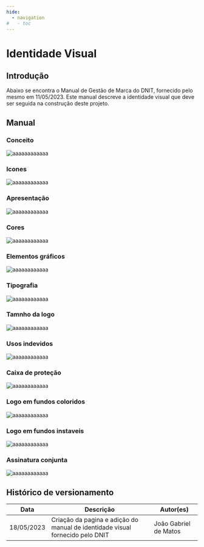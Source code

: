 ```yaml
---
hide:
  - navigation
#   - toc
---
```


# Identidade Visual

## Introdução

Abaixo se encontra o Manual de Gestão de Marca do DNIT, fornecido pelo mesmo em 11/05/2023.
Este manual descreve a identidade visual que deve ser seguida na construção deste projeto.  


## Manual

### Conceito
![aaaaaaaaaaaa](../assets/identidadeVisualDNIT/a-2.jpg)
### Icones
![aaaaaaaaaaaa](../assets/identidadeVisualDNIT/a-3.jpg)
### Apresentação
![aaaaaaaaaaaa](../assets/identidadeVisualDNIT/a-4.jpg)
### Cores
![aaaaaaaaaaaa](../assets/identidadeVisualDNIT/a-5.jpg)
### Elementos gráficos
![aaaaaaaaaaaa](../assets/identidadeVisualDNIT/a-6.jpg)
### Tipografia
![aaaaaaaaaaaa](../assets/identidadeVisualDNIT/a-7.jpg)
### Tamnho da logo
![aaaaaaaaaaaa](../assets/identidadeVisualDNIT/a-8.jpg)
### Usos indevidos
![aaaaaaaaaaaa](../assets/identidadeVisualDNIT/a-9.jpg)
### Caixa de proteção
![aaaaaaaaaaaa](../assets/identidadeVisualDNIT/a-10.jpg)
### Logo em fundos coloridos
![aaaaaaaaaaaa](../assets/identidadeVisualDNIT/a-11.jpg)
### Logo em fundos instaveis
![aaaaaaaaaaaa](../assets/identidadeVisualDNIT/a-12.jpg)
### Assinatura conjunta
![aaaaaaaaaaaa](../assets/identidadeVisualDNIT/a-13.jpg)




## Histórico de versionamento

| **Data**   | **Descrição**                                                                 | **Autor(es)**         |
| ---------- | ----------------------------------------------------------------------------- | --------------------- |
| 18/05/2023 | Criação da pagina e adição do manual de identidade visual fornecido pelo DNIT | João Gabriel de Matos |